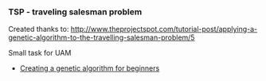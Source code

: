### TSP - traveling salesman problem

Created thanks to: http://www.theprojectspot.com/tutorial-post/applying-a-genetic-algorithm-to-the-travelling-salesman-problem/5


Small task for UAM


- [Creating a genetic algorithm for beginners](http://www.theprojectspot.com/tutorial-post/creating-a-genetic-algorithm-for-beginners/3)

